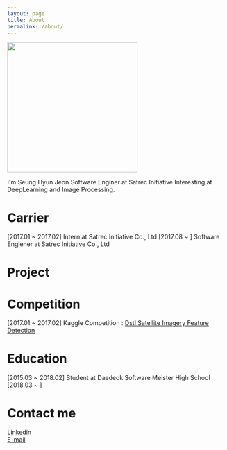 ```yaml
---
layout: page
title: About
permalink: /about/
---
```


<img src="https://avatars0.githubusercontent.com/u/17673616" width="300" height="300"><br>

I'm Seung Hyun Jeon
Software Enginer at Satrec Initiative
Interesting at DeepLearning and Image Processing.  

# Carrier
[2017.01 ~ 2017.02] Intern at Satrec Initiative Co., Ltd
[2017.08 ~ ] Software Engiener at Satrec Initiative Co., Ltd

# Project


# Competition
[2017.01 ~ 2017.02] Kaggle Competition : [Dstl Satellite Imagery Feature Detection ](https://www.kaggle.com/c/dstl-satellite-imagery-feature-detection)


# Education
[2015.03 ~ 2018.02] Student at Daedeok Software Meister High School
[2018.03 ~ ] 

# Contact me
[Linkedin](https://www.linkedin.com/in/fuzer/)  
[E-mail](mailto:shtowever@gmail.com)
